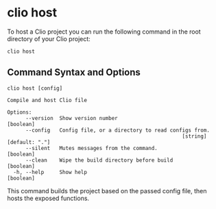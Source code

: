 # clio host

To host a Clio project you can run the following command in the root directory of your Clio project:

```text
clio host
```

## Command Syntax and Options

```text
clio host [config]

Compile and host Clio file

Options:
      --version  Show version number                                   [boolean]
      --config   Config file, or a directory to read configs from.
                                                         [string] [default: "."]
      --silent   Mutes messages from the command.                      [boolean]
      --clean    Wipe the build directory before build                 [boolean]
  -h, --help     Show help                                             [boolean]
```

This command builds the project based on the passed config file, then hosts the exposed functions.

